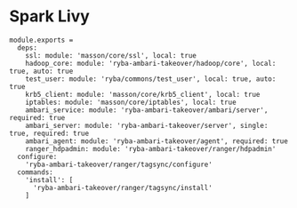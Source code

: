 
# Spark Livy

    module.exports =
      deps:
        ssl: module: 'masson/core/ssl', local: true
        hadoop_core: module: 'ryba-ambari-takeover/hadoop/core', local: true, auto: true
        test_user: module: 'ryba/commons/test_user', local: true, auto: true
        krb5_client: module: 'masson/core/krb5_client', local: true
        iptables: module: 'masson/core/iptables', local: true
        ambari_service: module: 'ryba-ambari-takeover/ambari/server', required: true
        ambari_server: module: 'ryba-ambari-takeover/server', single: true, required: true
        ambari_agent: module: 'ryba-ambari-takeover/agent', required: true
        ranger_hdpadmin: module: 'ryba-ambari-takeover/ranger/hdpadmin'
      configure:
        'ryba-ambari-takeover/ranger/tagsync/configure'
      commands:
        'install': [
          'ryba-ambari-takeover/ranger/tagsync/install'
        ]

[Ambari-server]: http://ambari.apache.org
